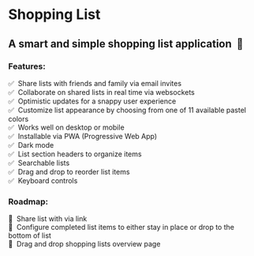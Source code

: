 # Shopping List


## A smart and simple shopping list application &nbsp;🛒


### Features:

✅&nbsp; Share lists with friends and family via email invites\
✅&nbsp; Collaborate on shared lists in real time via websockets\
✅&nbsp; Optimistic updates for a snappy user experience\
✅&nbsp; Customize list appearance by choosing from one of 11 available pastel colors\
✅&nbsp; Works well on desktop or mobile\
✅&nbsp; Installable via PWA (Progressive Web App)\
✅&nbsp; Dark mode\
✅&nbsp; List section headers to organize items\
✅&nbsp; Searchable lists\
✅&nbsp; Drag and drop to reorder list items\
✅&nbsp; Keyboard controls


### Roadmap:

📝&nbsp; Share list with via link\
📝&nbsp; Configure completed list items to either stay in place or drop to the bottom of list\
📝&nbsp; Drag and drop shopping lists overview page
